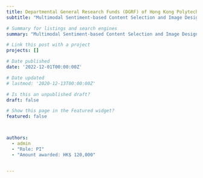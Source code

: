```yaml
---
title: Departmental General Research Funds (DGRF) of Hong Kong Polytechnic University
subtitle: "Multimodal Sentiment-based Content Selection and Image Design for Tourist Attractions: A Deep Leaning Method."

# Summary for listings and search engines
summary: "Multimodal Sentiment-based Content Selection and Image Design for Tourist Attractions: A Deep Leaning Method."

# Link this post with a project
projects: []

# Date published
date: '2022-12-01T00:00:00Z'

# Date updated
# lastmod: '2020-12-13T00:00:00Z'

# Is this an unpublished draft?
draft: false

# Show this page in the Featured widget?
featured: false



authors:
  - admin
  - "Role: PI"
  - "Amount awarded: HK$ 120,000"


---
```


